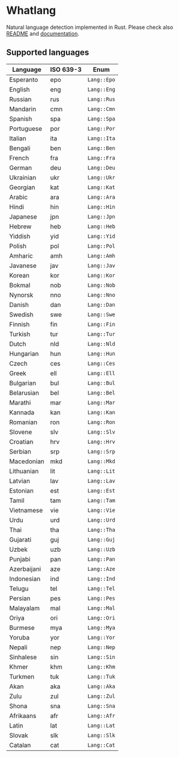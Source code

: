 # Whatlang

Natural language detection implemented in Rust.
Please check also [README](https://github.com/greyblake/whatlang-rs/blob/master/README.md)
and [documentation](https://docs.rs/whatlang/).

## Supported languages

| Language    | ISO 639-3 | Enum        |
| ----------- | --------- | ----------- |
| Esperanto   | epo       | `Lang::Epo` |
| English     | eng       | `Lang::Eng` |
| Russian     | rus       | `Lang::Rus` |
| Mandarin    | cmn       | `Lang::Cmn` |
| Spanish     | spa       | `Lang::Spa` |
| Portuguese  | por       | `Lang::Por` |
| Italian     | ita       | `Lang::Ita` |
| Bengali     | ben       | `Lang::Ben` |
| French      | fra       | `Lang::Fra` |
| German      | deu       | `Lang::Deu` |
| Ukrainian   | ukr       | `Lang::Ukr` |
| Georgian    | kat       | `Lang::Kat` |
| Arabic      | ara       | `Lang::Ara` |
| Hindi       | hin       | `Lang::Hin` |
| Japanese    | jpn       | `Lang::Jpn` |
| Hebrew      | heb       | `Lang::Heb` |
| Yiddish     | yid       | `Lang::Yid` |
| Polish      | pol       | `Lang::Pol` |
| Amharic     | amh       | `Lang::Amh` |
| Javanese    | jav       | `Lang::Jav` |
| Korean      | kor       | `Lang::Kor` |
| Bokmal      | nob       | `Lang::Nob` |
| Nynorsk     | nno       | `Lang::Nno` |
| Danish      | dan       | `Lang::Dan` |
| Swedish     | swe       | `Lang::Swe` |
| Finnish     | fin       | `Lang::Fin` |
| Turkish     | tur       | `Lang::Tur` |
| Dutch       | nld       | `Lang::Nld` |
| Hungarian   | hun       | `Lang::Hun` |
| Czech       | ces       | `Lang::Ces` |
| Greek       | ell       | `Lang::Ell` |
| Bulgarian   | bul       | `Lang::Bul` |
| Belarusian  | bel       | `Lang::Bel` |
| Marathi     | mar       | `Lang::Mar` |
| Kannada     | kan       | `Lang::Kan` |
| Romanian    | ron       | `Lang::Ron` |
| Slovene     | slv       | `Lang::Slv` |
| Croatian    | hrv       | `Lang::Hrv` |
| Serbian     | srp       | `Lang::Srp` |
| Macedonian  | mkd       | `Lang::Mkd` |
| Lithuanian  | lit       | `Lang::Lit` |
| Latvian     | lav       | `Lang::Lav` |
| Estonian    | est       | `Lang::Est` |
| Tamil       | tam       | `Lang::Tam` |
| Vietnamese  | vie       | `Lang::Vie` |
| Urdu        | urd       | `Lang::Urd` |
| Thai        | tha       | `Lang::Tha` |
| Gujarati    | guj       | `Lang::Guj` |
| Uzbek       | uzb       | `Lang::Uzb` |
| Punjabi     | pan       | `Lang::Pan` |
| Azerbaijani | aze       | `Lang::Aze` |
| Indonesian  | ind       | `Lang::Ind` |
| Telugu      | tel       | `Lang::Tel` |
| Persian     | pes       | `Lang::Pes` |
| Malayalam   | mal       | `Lang::Mal` |
| Oriya       | ori       | `Lang::Ori` |
| Burmese     | mya       | `Lang::Mya` |
| Yoruba      | yor       | `Lang::Yor` |
| Nepali      | nep       | `Lang::Nep` |
| Sinhalese   | sin       | `Lang::Sin` |
| Khmer       | khm       | `Lang::Khm` |
| Turkmen     | tuk       | `Lang::Tuk` |
| Akan        | aka       | `Lang::Aka` |
| Zulu        | zul       | `Lang::Zul` |
| Shona       | sna       | `Lang::Sna` |
| Afrikaans   | afr       | `Lang::Afr` |
| Latin       | lat       | `Lang::Lat` |
| Slovak      | slk       | `Lang::Slk` |
| Catalan     | cat       | `Lang::Cat` |
